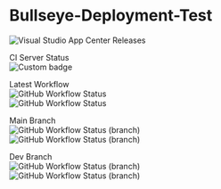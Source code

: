 # Bullseye-Deployment-Test
![Visual Studio App Center Releases](https://img.shields.io/visual-studio-app-center/releases/version/skalapala/Bullseye-test-app/a53e7ec49c9d97e7ea731860602edab68a0061e8?color=green&label=dev%20release)

CI Server Status <br>
![Custom badge](https://img.shields.io/endpoint?url=https%3A%2F%2F0ba47b601463dd.lhrtunnel.link%2Fget_status)

Latest Workflow <br>
![GitHub Workflow Status](https://img.shields.io/github/workflow/status/skalapala-pub/Bullseye-Deployment-Test/Xcode%20-%20Build%20and%20Analyze?label=build%20and%20analyze) <br>
![GitHub Workflow Status](https://img.shields.io/github/workflow/status/skalapala-pub/Bullseye-Deployment-Test/Xcode%20Testing?label=testing)

Main Branch <br>
![GitHub Workflow Status (branch)](https://img.shields.io/github/workflow/status/skalapala-pub/Bullseye-Deployment-Test/Xcode%20-%20Build%20and%20Analyze/main?label=build%20and%20analyze) <br>
![GitHub Workflow Status (branch)](https://img.shields.io/github/workflow/status/skalapala-pub/Bullseye-Deployment-Test/Xcode%20Testing/main?label=testing)

Dev Branch <br>
![GitHub Workflow Status (branch)](https://img.shields.io/github/workflow/status/skalapala-pub/Bullseye-Deployment-Test/Xcode%20-%20Build%20and%20Analyze/dev?label=build%20and%20analyze) <br>
![GitHub Workflow Status (branch)](https://img.shields.io/github/workflow/status/skalapala-pub/Bullseye-Deployment-Test/Xcode%20Testing/dev?label=testing)
